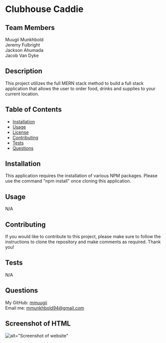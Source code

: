 # Clubhouse Caddie

## Team Members

Muugii Munkhbold <br>
Jeremy Fulbright <br>
Jackson Ahumada <br>
Jacob Van Dyke

## Description

This project utilizes the full MERN stack method to build a full stack application that allows the user to order food, drinks and supplies to your current location. 

## Table of Contents

* [Installation](#installation)
* [Usage](#usage)
* [License](#license)
* [Contributing](#contributing)
* [Tests](#tests)
* [Questions](#questions)

## Installation

This application requires the installation of various NPM packages. Please use the command "npm install" once cloning this application.

## Usage

N/A

## Contributing

If you would like to contribute to this project, please make sure to follow the instructions to clone the repository and make comments as required. Thank you!

## Tests

N/A

## Questions

My GitHub: [mmuugii](https://github.com/mmuugii) <br>
Email me: mmunkhbold94@gmail.com

## Screenshot of HTML

![alt="Screenshot of website"](./assets/Caddie.png)

